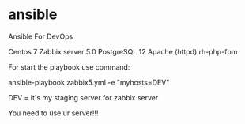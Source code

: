 # ansible
Ansible For DevOps

Centos 7
Zabbix server 5.0
PostgreSQL 12
Apache (httpd)
rh-php-fpm

For start the playbook use command:

ansible-playbook zabbix5.yml -e "myhosts=DEV"

DEV = it's my staging server for zabbix server

You need to use ur server!!!


